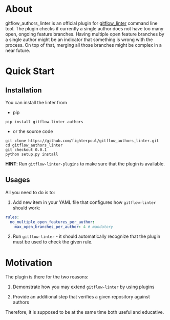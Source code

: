 # About

gitflow_authors_linter is an official plugin for [gitflow_linter](https://github.com/fighterpoul/gitflow_linter.git) command line tool.
The plugin checks if currently a single author does not have too many open, ongoing feature branches. 
Having multiple open feature branches by a single author might be an indicator that something is wrong with the process. On top of that, merging all those branches might be complex in a near future.

# Quick Start

## Installation

You can install the linter from

* pip

```
pip install gitflow-linter-authors
```

* or the source code

```
git clone https://github.com/fighterpoul/gitflow_authors_linter.git
cd gitflow_authors_linter
git checkout 0.0.1
python setup.py install
```

**HINT**: Run ``gitflow-linter-plugins`` to make sure that the plugin is available.

## Usages

All you need to do is to: 

1. Add new item in your YAML file that configures how `gitflow-linter` should work:

```yaml
rules:
  no_multiple_open_features_per_author:
    max_open_branches_per_author: 4 # mandatory
```

2. Run `gitflow-linter` - it should automatically recognize that the plugin must be used to check the given rule.

# Motivation

The plugin is there for the two reasons:
1. Demonstrate how you may extend ``gitflow-linter`` by using plugins

1. Provide an additional step that verifies a given repository against authors

Therefore, it is supposed to be at the same time both useful and educative.
